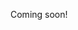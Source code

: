 Coming soon!

<!--

https://kkasulis.wordpress.com/2016/02/01/tracing-the-history-of-asian-barbie/

-->
